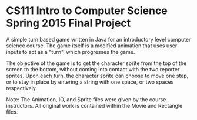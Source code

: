 # CS111 Intro to Computer Science Spring 2015 Final Project
A simple turn based game written in Java for an introductory level computer science course. The game itself is a modified animation that uses user inputs to act as a "turn", which progresses the game.

The objective of the game is to get the character sprite from the top of the screen to the bottom, without coming into contact with the two reporter sprites. Upon each turn, the character sprite can choose to move one step, or to stay in place by entering a string with one space, or two spaces respectively. 

Note: The Animation, IO, and Sprite files were given by the course instructors. All original work is contained within the Movie and Rectangle files. 
